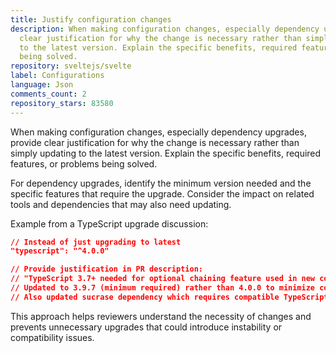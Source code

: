 ```yaml
---
title: Justify configuration changes
description: When making configuration changes, especially dependency upgrades, provide
  clear justification for why the change is necessary rather than simply updating
  to the latest version. Explain the specific benefits, required features, or problems
  being solved.
repository: sveltejs/svelte
label: Configurations
language: Json
comments_count: 2
repository_stars: 83580
---
```


When making configuration changes, especially dependency upgrades, provide clear justification for why the change is necessary rather than simply updating to the latest version. Explain the specific benefits, required features, or problems being solved.

For dependency upgrades, identify the minimum version needed and the specific features that require the upgrade. Consider the impact on related tools and dependencies that may also need updating.

Example from a TypeScript upgrade discussion:
```json
// Instead of just upgrading to latest
"typescript": "^4.0.0"

// Provide justification in PR description:
// "TypeScript 3.7+ needed for optional chaining feature used in new code.
// Updated to 3.9.7 (minimum required) rather than 4.0.0 to minimize compatibility risks.
// Also updated sucrase dependency which requires compatible TypeScript version."
```

This approach helps reviewers understand the necessity of changes and prevents unnecessary upgrades that could introduce instability or compatibility issues.